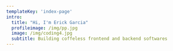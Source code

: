 ```yaml
---
templateKey: 'index-page'
intro:
  title: "Hi, I'm Erick Garcia"
  profileimage: /img/pp.jpg
  image: /img/coding4.jpg
  subtitle: Building coffeless frontend and backend softwares
---
```

